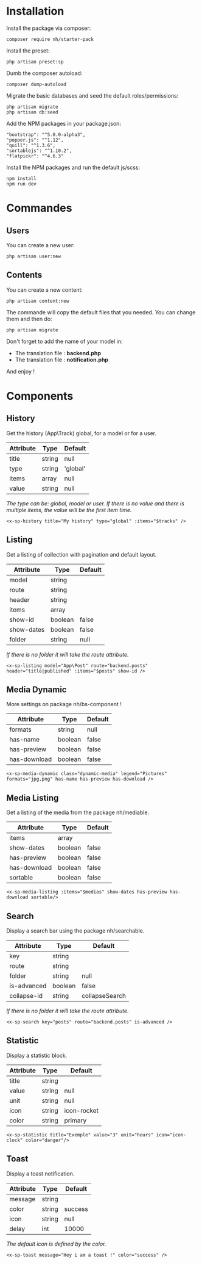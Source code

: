 # Installation

Install the package via composer:

```
composer require nh/starter-pack
```

Install the preset:

```
php artisan preset:sp
```

Dumb the composer autoload:

```
composer dump-autoload
```

Migrate the basic databases and seed the default roles/permissions:

```
php artisan migrate
php artisan db:seed
```

Add the NPM packages in your package.json:

```
"bootstrap": "^5.0.0-alpha3",
"popper.js": "^1.12",
"quill": "^1.3.6",
"sortablejs": "^1.10.2",
"flatpickr": "^4.6.3"
```

Install the NPM packages and run the default js/scss:

```
npm install
npm run dev
```

# Commandes

## Users

You can create a new user:

```
php artisan user:new
```

## Contents

You can create a new content:

```
php artisan content:new
```

The commande will copy the default files that you needed. You can change them and then do:

```
php artisan migrate
```

Don't forget to add the name of your model in:

- The translation file : **backend.php**
- The translation file : **notification.php**

And enjoy !

# Components

## History

Get the history (App\Track) global, for a model or for a user.

| Attribute | Type | Default |
| --------- | ---- | ------- |
| title     | string | null  |
| type      | string | 'global' |    
| items     | array  | null  |    
| value     | string | null  |           

*The type can be: global, model or user.*
*If there is no value and there is multiple items, the value will be the first item time.*

```
<x-sp-history title="My history" type="global" :items="$tracks" />
```

## Listing

Get a listing of collection with pagination and default layout.

| Attribute | Type | Default |
| --------- | ---- | ------- |
| model     | string |       |    
| route     | string |       |     
| header    | string |       |   
| items     | array |        |         
| show-id    | boolean | false |    
| show-dates | boolean | false |   
| folder    | string | null  |            


*If there is no folder it will take the route attribute.*

```
<x-sp-listing model="App\Post" route="backend.posts" header="title|published" :items="$posts" show-id />
```

## Media Dynamic

More settings on package nh/bs-component !

| Attribute | Type | Default |
| --------- | ---- | ------- |
| formats   | string | null |      
| has-name  | boolean | false |   
| has-preview | boolean | false |   
| has-download | boolean | false |

```
<x-sp-media-dynamic class="dynamic-media" legend="Pictures" formats="jpg,png" has-name has-preview has-download />
```

## Media Listing

Get a listing of the media from the package nh/mediable.

| Attribute | Type | Default |
| --------- | ---- | ------- |
| items     | array |        |         
| show-dates | boolean | false |   
| has-preview | boolean | false |   
| has-download | boolean | false |   
| sortable  | boolean | false |   


```
<x-sp-media-listing :items="$medias" show-dates has-preview has-download sortable/>
```

## Search

Display a search bar using the package nh/searchable.

| Attribute | Type | Default |
| --------- | ---- | ------- |
| key       | string |       |         
| route     | string |       |   
| folder    | string | null  |   
| is-advanced | boolean | false |   
| collapse-id | string | collapseSearch |   

*If there is no folder it will take the route attribute.*

```
<x-sp-search key="posts" route="backend.posts" is-advanced />
```

## Statistic

Display a statistic block.

| Attribute | Type | Default |
| --------- | ---- | ------- |
| title     | string |       |         
| value     | string | null  |   
| unit      | string | null  |   
| icon      | string | icon-rocket |   
| color     | string | primary |   

```
<x-sp-statistic title="Exemple" value="3" unit="hours" icon="icon-clock" color="danger"/>
```

## Toast

Display a toast notification.

| Attribute | Type | Default |
| --------- | ---- | ------- |
| message   | string |       |      
| color     | string | success |   
| icon      | string | null |   
| delay     | int    | 10000 |

*The default icon is defined by the color.*

```
<x-sp-toast message="Hey i am a toast !" color="success" />
```
